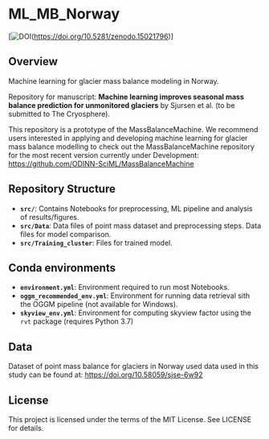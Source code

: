 # ML_MB_Norway

[![DOI](https://zenodo.org/badge/DOI/10.5281/zenodo.15021796.svg)(https://doi.org/10.5281/zenodo.15021796)]

## Overview
Machine learning for glacier mass balance modeling in Norway.

Repository for manuscript: **Machine learning improves seasonal mass balance prediction for unmonitored glaciers** by Sjursen et al. (to be submitted to The Cryosphere).

This repository is a prototype of the MassBalanceMachine. We recommend users interested in applying and developing machine learning for glacier mass balance modelling to check out the MassBalanceMachine repository for the most recent version currently under Development: https://github.com/ODINN-SciML/MassBalanceMachine

## Repository Structure
- **`src/`**: Contains Notebooks for preprocessing, ML pipeline and analysis of results/figures.
- **`src/Data`**: Data files of point mass dataset and preprocessing steps. Data files for model comparison.
- **`src/Training_cluster`**: Files for trained model. 

## Conda environments
- **`environment.yml`**: Environment required to run most Notebooks.
- **`oggm_recommended_env.yml`**: Environment for running data retrieval sith the OGGM pipeline (not available for Windows).
- **`skyview_env.yml`**: Environment for computing skyview factor using the `rvt` package (requires Python 3.7)  

## Data
Dataset of point mass balance for glaciers in Norway used data used in this study can be found at:
https://doi.org/10.58059/sjse-6w92

## License
This project is licensed under the terms of the MIT License. See LICENSE for details.
